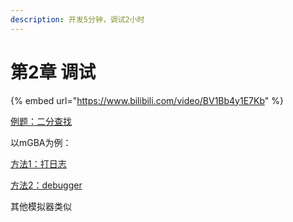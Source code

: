 ```yaml
---
description: 开发5分钟，调试2小时
---
```


# 第2章 调试

{% embed url="https://www.bilibili.com/video/BV1Bb4y1E7Kb" %}

[例题：二分查找](https://leetcode-cn.com/problems/binary-search/)

以mGBA为例：

[方法1：打日志](https://github.com/mgba-emu/mgba/tree/master/opt/libgba)

[方法2：debugger](https://simianzombie.com/posts/2018/11/12/debugging-with-mgba)

其他模拟器类似
